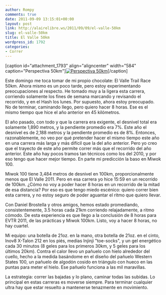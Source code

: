 ```yaml
---
author: Rompy
comments: true
date: 2011-09-09 13:15:01+00:00
layout: post
link: http://alairelibre.ws/2011/09/09/el-valle-50km
slug: el-valle-50km
title: El Valle 50km
wordpress_id: 1792
categories:
- Correr
---
```


[caption id="attachment_1793" align="aligncenter" width="584" caption="Perspectiva 50km"][![Perspectiva 50km](http://alairelibre.ws/wp-content/uploads/2011/09/perspectiva-50km-1024x538.jpg)](http://alairelibre.ws/wp-content/uploads/2011/09/perspectiva-50km.jpg)[/caption]

Este domingo me toca tomar de mi propio chocolate: El Valle Trail Race 50km. Ahora mismo es un poco tarde, pero estoy experimentando preocupaciones al respecto. He tomado muy a la ligera esta carrera, corriendo solamente los fines de semana marcando y revisando el recorrido, y en el Hash los lunes. Por supuesto, ahora estoy preocupado. No de terminar, caminando llego, pero quiero hacer 8 horas. Ese es el mismo tiempo que hice el año anterior en 45 kilómetros.

El año pasado, con todo y que la carrera era exigente, el desnivel total era solamente 1,890 metros, y la pendiente promedio era 7%. Este año el desnivel es de 2,188 metros y la pendiente promedio es de 8%. Entonces, razonablemente, no veo por qué pretender hacer el mismo tiempo este año en una carrera más larga y más difícil que la del año anterior. Pero yo creo que el trayecto de este año permite correr más que el recorrido del año anterior. Este año hay pocos tramos tan técnicos como los del 2010, y por eso tengo que hacer mejor tiempo. En parte mi predicción la baso en Miwok 100.

Miwok 100 tiene 3,484 metros de desnivel en 100km, proporcionalmente menos que El Valle 2011. Pero en esa carrera yo hice 15:59 en un recorrido de 100km. ¿Cómo no voy a poder hacer 8 horas en un recorrido de la mitad de esa distancia? Por eso es que tengo miedo escénico: quiero correr bien esta carrera, y no estoy seguro de poder aguantar el ritmo que quiero llevar.

Con Daniel Brostella y otros amigos, hemos estado promediando, consistentemente, 3.5 horas cada 21km corriendo relajadamente, a ritmo cómodo. De esta experiencia es que llego a la conclusión de 8 horas para EVTR 2011, de las prácticas y Miwok 100km. Listo, voy a hacer 8 horas, no hay cuartel.

Mi equipo: una botella de 21oz. en la mano, otra botella de 21oz. en el cinto, Inov8 X-Talon 212 en los piés, medias Injinji "toe-socks", y un gel energético cada 30 minutos (8 geles para los primeros 30km, y 5 geles para los últimos 20km). Contra el calor llevo un pañuelo con hielo alrededor del cuello, hecho a la medida basándome en el diseño del pañuelo Western States 100, un pañuelo de algodón cosido en triángulo con hueco en las puntas para meter el hielo. Ese pañuelo funciona a las mil maravillas.

La estrategia: correr las bajadas y lo plano, caminar todas las subidas. Lo principal en estas carreras es moverse siempre. Para terminar cualquier ultra hay que estar resuelto a mantenerse tenazmente en movimiento.

